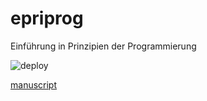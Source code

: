 # epriprog
Einführung in Prinzipien der Programmierung

![deploy](https://github.com/gertingold/epriprog/workflows/deploy/badge.svg)

[manuscript](https://gertingold.github.io/epriprog)
